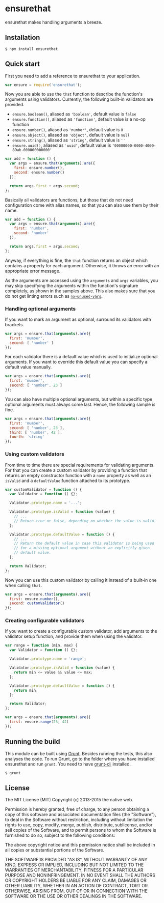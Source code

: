 # ensurethat

ensurethat makes handling arguments a breeze.

## Installation

    $ npm install ensurethat

## Quick start

First you need to add a reference to ensurethat to your application.

```javascript
var ensure = require('ensurethat');
```

Now you are able to use the `that` function to describe the function's arguments using validators. Currently, the following built-in validators are provided.

- `ensure.boolean()`, aliased as `'boolean'`, default value is `false`
- `ensure.function()`, aliased as `'function'`, default value is a no-op function
- `ensure.number()`, aliased as `'number'`, default value is `0`
- `ensure.object()`, aliased as `'object'`, default value is `null`
- `ensure.string()`, aliased as `'string'`, default value is `''`
- `ensure.uuid()`, aliased as `'uuid'`, default value is `'00000000-0000-4000-89ab-000000000000'`

```javascript
var add = function () {
  var args = ensure.that(arguments).are({
    first: ensure.number(),
    second: ensure.number()
  });

  return args.first + args.second;
};
```

Basically all validators are functions, but those that do not need configuration come with alias names, so that you can also use them by their name.

```javascript
var add = function () {
  var args = ensure.that(arguments).are({
    first: 'number',
    second: 'number'
  });

  return args.first + args.second;
};
```

Anyway, if everything is fine, the `that` function returns an object which contains a property for each argument. Otherwise, it throws an error with an appropriate error message.

As the arguments are accessed using the `arguments` and `args` variables, you may skip specifying the arguments within the function's signature completely, as shown in the samples above. This also makes sure that you do not get linting errors such as [`no-unused-vars`](http://eslint.org/docs/rules/no-unused-vars.html).

### Handling optional arguments

If you want to mark an argument as optional, surround its validators with brackets.

```javascript
var args = ensure.that(arguments).are({
  first: 'number',
  second: [ 'number' ]
});
```

For each validator there is a default value which is used to initialize optional arguments. If you want to override this default value you can specify a default value manually.

```javascript
var args = ensure.that(arguments).are({
  first: 'number',
  second: [ 'number', 23 ]
});
```

You can also have multiple optional arguments, but within a specific type optional arguments must always come last. Hence, the following sample is fine.

```javascript
var args = ensure.that(arguments).are({
  first: 'number',
  second: [ 'number', 23 ],
  third: [ 'number', 42 ],
  fourth: 'string'
});
```

### Using custom validators

From time to time there are special requirements for validating arguments. For that you can create a custom validator by providing a function that returns an empty constructor function with a `name` property as well as an `isValid` and a `defaultValue` function attached to its prototype.

```javascript
var customValidator = function () {
  var Validator = function () {};

  Validator.prototype.name = '...';

  Validator.prototype.isValid = function (value) {
    // ...
    // Return true or false, depending on whether the value is valid.
  };

  Validator.prototype.defaultValue = function () {
    // ...
    // Return the default value in case this validator is being used
    // for a missing optional argument without an explicitly given
    // default value.
  };

  return Validator;
};
```

Now you can use this custom validator by calling it instead of a built-in one when calling `that`.

```javascript
var args = ensure.that(arguments).are({
  first: ensure.number(),
  second: customValidator()
});
```

### Creating configurable validators

If you want to create a configurable custom validator, add arguments to the validator setup function, and provide them when using the validator.

```javascript
var range = function (min, max) {
  var Validator = function () {};

  Validator.prototype.name = 'range';

  Validator.prototype.isValid = function (value) {
    return min <= value && value <= max;
  };

  Validator.prototype.defaultValue = function () {
    return min;
  };

  return Validator;
};

var args = ensure.that(arguments).are({
  first: ensure.range(23, 42)
});
```

## Running the build

This module can be built using [Grunt](http://gruntjs.com/). Besides running the tests, this also analyses the code. To run Grunt, go to the folder where you have installed ensurethat and run `grunt`. You need to have [grunt-cli](https://github.com/gruntjs/grunt-cli) installed.

    $ grunt

## License

The MIT License (MIT)
Copyright (c) 2013-2015 the native web.

Permission is hereby granted, free of charge, to any person obtaining a copy of this software and associated documentation files (the "Software"), to deal in the Software without restriction, including without limitation the rights to use, copy, modify, merge, publish, distribute, sublicense, and/or sell copies of the Software, and to permit persons to whom the Software is furnished to do so, subject to the following conditions:

The above copyright notice and this permission notice shall be included in all copies or substantial portions of the Software.

THE SOFTWARE IS PROVIDED "AS IS", WITHOUT WARRANTY OF ANY KIND, EXPRESS OR IMPLIED, INCLUDING BUT NOT LIMITED TO THE WARRANTIES OF MERCHANTABILITY, FITNESS FOR A PARTICULAR PURPOSE AND NONINFRINGEMENT. IN NO EVENT SHALL THE AUTHORS OR COPYRIGHT HOLDERS BE LIABLE FOR ANY CLAIM, DAMAGES OR OTHER LIABILITY, WHETHER IN AN ACTION OF CONTRACT, TORT OR OTHERWISE, ARISING FROM, OUT OF OR IN CONNECTION WITH THE SOFTWARE OR THE USE OR OTHER DEALINGS IN THE SOFTWARE.
